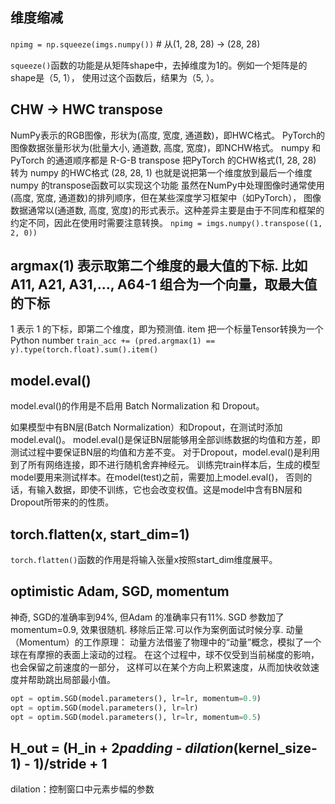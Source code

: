 

## 维度缩减
`npimg = np.squeeze(imgs.numpy())` # 从(1, 28, 28) -> (28, 28)

`squeeze()`函数的功能是从矩阵shape中，去掉维度为1的。例如一个矩阵是的shape是（5, 1），
使用过这个函数后，结果为（5, ）。

## CHW -> HWC transpose
NumPy表示的RGB图像，形状为(高度, 宽度, 通道数)，即HWC格式。
PyTorch的图像数据张量形状为(批量大小, 通道数, 高度, 宽度)，即NCHW格式。
numpy 和 PyTorch 的通道顺序都是 R-G-B
transpose 把PyTorch 的CHW格式(1, 28, 28) 转为 numpy 的HWC格式 (28, 28, 1)
也就是说把第一个维度放到最后一个维度
numpy 的transpose函数可以实现这个功能
虽然在NumPy中处理图像时通常使用(高度, 宽度, 通道数)的排列顺序，但在某些深度学习框架中（如PyTorch），
图像数据通常以(通道数, 高度, 宽度)的形式表示。这种差异主要是由于不同库和框架的约定不同，因此在使用时需要注意转换。
`npimg = imgs.numpy().transpose((1, 2, 0))`


## argmax(1) 表示取第二个维度的最大值的下标. 比如A11, A21, A31,..., A64-1 组合为一个向量，取最大值的下标
1 表示 1 的下标，即第二个维度，即为预测值.
item 把一个标量Tensor转换为一个Python number
`train_acc += (pred.argmax(1) == y).type(torch.float).sum().item()`


## model.eval()

model.eval()的作用是不启用 Batch Normalization 和 Dropout。

如果模型中有BN层(Batch Normalization）和Dropout，在测试时添加model.eval()。
model.eval()是保证BN层能够用全部训练数据的均值和方差，即测试过程中要保证BN层的均值和方差不变。
对于Dropout，model.eval()是利用到了所有网络连接，即不进行随机舍弃神经元。
训练完train样本后，生成的模型model要用来测试样本。在model(test)之前，需要加上model.eval()，
否则的话，有输入数据，即使不训练，它也会改变权值。这是model中含有BN层和Dropout所带来的的性质。


## torch.flatten(x, start_dim=1)

`torch.flatten()`函数的作用是将输入张量x按照start_dim维度展平。


## optimistic Adam, SGD, momentum
神奇, SGD的准确率到94%, 但Adam 的准确率只有11%.
SGD 参数加了momentum=0.9, 效果很随机. 移除后正常.可以作为案例面试时候分享.
动量（Momentum）的工作原理：
动量方法借鉴了物理中的“动量”概念，模拟了一个球在有摩擦的表面上滚动的过程。
在这个过程中，球不仅受到当前梯度的影响，也会保留之前速度的一部分，
这样可以在某个方向上积累速度，从而加快收敛速度并帮助跳出局部最小值。
```python
opt = optim.SGD(model.parameters(), lr=lr, momentum=0.9)
opt = optim.SGD(model.parameters(), lr=lr)
opt = optim.SGD(model.parameters(), lr=lr, momentum=0.5)
```

## H_out = (H_in + 2*padding - dilation*(kernel_size-1) - 1)/stride + 1

dilation：控制窗口中元素步幅的参数

